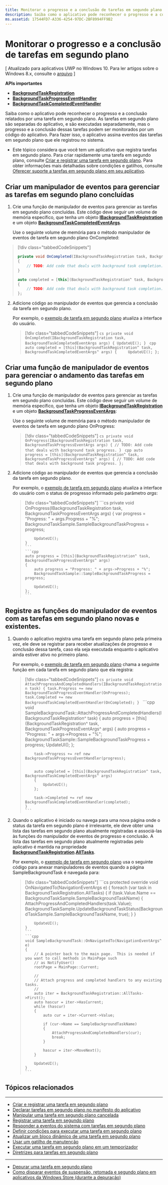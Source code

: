 ```yaml
---
title: Monitorar o progresso e a conclusão de tarefas em segundo plano
description: Saiba como o aplicativo pode reconhecer o progresso e a conclusão relatados por uma tarefa em segundo plano.
ms.assetid: 17544FD7-A336-4254-97DC-2BF8994FF9B2
---
```


# Monitorar o progresso e a conclusão de tarefas em segundo plano


\[ Atualizado para aplicativos UWP no Windows 10. Para ler artigos sobre o Windows 8.x, consulte o [arquivo](http://go.microsoft.com/fwlink/p/?linkid=619132) \]


**APIs importantes**

-   [**BackgroundTaskRegistration**](https://msdn.microsoft.com/library/windows/apps/br224786)
-   [**BackgroundTaskProgressEventHandler**](https://msdn.microsoft.com/library/windows/apps/br224785)
-   [**BackgroundTaskCompletedEventHandler**](https://msdn.microsoft.com/library/windows/apps/br224781)

Saiba como o aplicativo pode reconhecer o progresso e a conclusão relatados por uma tarefa em segundo plano. As tarefas em segundo plano são separadas do aplicativo, e são executadas separadamente, mas o progresso e a conclusão dessas tarefas podem ser monitorados por um código do aplicativo. Para fazer isso, o aplicativo assina eventos das tarefas em segundo plano que ele registrou no sistema.

-   Este tópico considera que você tem um aplicativo que registra tarefas em segundo plano. Para criar rapidamente uma tarefa em segundo plano, consulte [Criar e registrar uma tarefa em segundo plano](create-and-register-a-background-task.md). Para obter informações mais detalhadas sobre condições e gatilhos, consulte [Oferecer suporte a tarefas em segundo plano em seu aplicativo](support-your-app-with-background-tasks.md).

## Criar um manipulador de eventos para gerenciar as tarefas em segundo plano concluídas


1.  Crie uma função de manipulador de eventos para gerenciar as tarefas em segundo plano concluídas. Este código deve seguir um volume de memória específico, que tenha um objeto [**IBackgroundTaskRegistration**](https://msdn.microsoft.com/library/windows/apps/br224803) e um objeto [**BackgroundTaskCompletedEventArgs**](https://msdn.microsoft.com/library/windows/apps/br224778).

    Use o seguinte volume de memória para o método manipulador de eventos de tarefa em segundo plano OnCompleted:

>  [!div class="tabbedCodeSnippets"]
>  ```cs
>  private void OnCompleted(IBackgroundTaskRegistration task, BackgroundTaskCompletedEventArgs args)
>  {
>      // TODO: Add code that deals with background task completion.
>  }
>  ```
>  ```cpp
>  auto completed = [this](BackgroundTaskRegistration^ task, BackgroundTaskCompletedEventArgs^ args)
>  {
>      // TODO: Add code that deals with background task completion.
>  };
>  ```
    
2.  Adicione código ao manipulador de eventos que gerencia a conclusão da tarefa em segundo plano.

    Por exemplo, o [exemplo de tarefa em segundo plano](http://go.microsoft.com/fwlink/p/?LinkId=618666) atualiza a interface do usuário.

    > [!div class="tabbedCodeSnippets"]
    >     ```cs
    >     private void OnCompleted(IBackgroundTaskRegistration task, BackgroundTaskCompletedEventArgs args)
    >     {
    >         UpdateUI();
    >     }
    >     ```
    >     ```cpp
    >     auto completed = [this](BackgroundTaskRegistration^ task, BackgroundTaskCompletedEventArgs^ args)
    >     {    
    >         UpdateUI();
    >     };
    >     ```

## Criar uma função de manipulador de eventos para gerenciar o andamento das tarefas em segundo plano


1.  Crie uma função de manipulador de eventos para gerenciar as tarefas em segundo plano concluídas. Este código deve seguir um volume de memória específico, que tenha um objeto [**IBackgroundTaskRegistration**](https://msdn.microsoft.com/library/windows/apps/br224803) e um objeto [**BackgroundTaskProgressEventArgs**](https://msdn.microsoft.com/library/windows/apps/br224782):

    Use o seguinte volume de memória para o método manipulador de eventos de tarefa em segundo plano OnProgress:

    > [!div class="tabbedCodeSnippets"]
    >     ```cs
    >     private void OnProgress(IBackgroundTaskRegistration task, BackgroundTaskProgressEventArgs args)
    >     {
    >         // TODO: Add code that deals with background task progress.
    >     }
    >     ```
    >     ```cpp
    >     auto progress = [this](BackgroundTaskRegistration^ task, BackgroundTaskProgressEventArgs^ args)
    >     {
    >         // TODO: Add code that deals with background task progress.
    >     };
    >     ```

2.  Adicione código ao manipulador de eventos que gerencia a conclusão da tarefa em segundo plano.

    Por exemplo, o [exemplo de tarefa em segundo plano](http://go.microsoft.com/fwlink/p/?LinkId=618666) atualiza a interface do usuário com o status de progresso informado pelo parâmetro *args*:

    > [!div class="tabbedCodeSnippets"]
    >     ```cs
    >     private void OnProgress(IBackgroundTaskRegistration task, BackgroundTaskProgressEventArgs args)
    >     {
    >         var progress = "Progress: " + args.Progress + "%";
    >         BackgroundTaskSample.SampleBackgroundTaskProgress = progress;
    > 
    >         UpdateUI();
    >     }
    >     ```
    >     ```cpp
    >     auto progress = [this](BackgroundTaskRegistration^ task, BackgroundTaskProgressEventArgs^ args)
    >     {
    >         auto progress = "Progress: " + args->Progress + "%";
    >         BackgroundTaskSample::SampleBackgroundTaskProgress = progress;
    > 
    >         UpdateUI();
    >     };
    >     ```

## Registre as funções do manipulador de eventos com as tarefas em segundo plano novas e existentes.


1.  Quando o aplicativo registra uma tarefa em segundo plano pela primeira vez, ele deve se registrar para receber atualizações de progresso e conclusão dessa tarefa, caso ela seja executada enquanto o aplicativo ainda estiver ativo no primeiro plano.

    Por exemplo, o [exemplo de tarefa em segundo plano](http://go.microsoft.com/fwlink/p/?LinkId=618666) chama a seguinte função em cada tarefa em segundo plano que ela registra:

    > [!div class="tabbedCodeSnippets"]
    >     ```cs
    >     private void AttachProgressAndCompletedHandlers(IBackgroundTaskRegistration task)
    >     {
    >         task.Progress += new BackgroundTaskProgressEventHandler(OnProgress);
    >         task.Completed += new BackgroundTaskCompletedEventHandler(OnCompleted);
    >     }
    >     ```
    >     ```cpp
    >     void SampleBackgroundTask::AttachProgressAndCompletedHandlers(IBackgroundTaskRegistration^ task)
    >     {
    >         auto progress = [this](BackgroundTaskRegistration^ task, BackgroundTaskProgressEventArgs^ args)
    >         {
    >             auto progress = "Progress: " + args->Progress + "%";
    >             BackgroundTaskSample::SampleBackgroundTaskProgress = progress;
    >             UpdateUI();
    >         };
    > 
    >         task->Progress += ref new BackgroundTaskProgressEventHandler(progress);
    >         
    > 
    >         auto completed = [this](BackgroundTaskRegistration^ task, BackgroundTaskCompletedEventArgs^ args)
    >         {
    >             UpdateUI();
    >         };
    > 
    >         task->Completed += ref new BackgroundTaskCompletedEventHandler(completed);
    >     }
    >     ```

2.  Quando o aplicativo é iniciado ou navega para uma nova página onde o status da tarefa em segundo plano é irrelevante, ele deve obter uma lista das tarefas em segundo plano atualmente registradas e associá-las às funções do manipulador de eventos de progresso e conclusão. A lista das tarefas em segundo plano atualmente registradas pelo aplicativo é mantida na propriedade [**BackgroundTaskRegistration**](https://msdn.microsoft.com/library/windows/apps/br224786).[**AllTasks**](https://msdn.microsoft.com/library/windows/apps/br224787).

    Por exemplo, o [exemplo de tarefa em segundo plano](http://go.microsoft.com/fwlink/p/?LinkId=618666) usa o seguinte código para anexar manipuladores de eventos quando a página SampleBackgroundTask é navegada para:

    > [!div class="tabbedCodeSnippets"]
    >     ```cs
    >     protected override void OnNavigatedTo(NavigationEventArgs e)
    >     {
    >         foreach (var task in BackgroundTaskRegistration.AllTasks)
    >         {
    >             if (task.Value.Name == BackgroundTaskSample.SampleBackgroundTaskName)
    >             {
    >                 AttachProgressAndCompletedHandlers(task.Value);
    >                 BackgroundTaskSample.UpdateBackgroundTaskStatus(BackgroundTaskSample.SampleBackgroundTaskName, true);
    >             }
    >         }
    > 
    >         UpdateUI();
    >     }
    >     ```
    >     ```cpp
    >     void SampleBackgroundTask::OnNavigatedTo(NavigationEventArgs^ e)
    >     {
    >         // A pointer back to the main page.  This is needed if you want to call methods in MainPage such
    >         // as NotifyUser()
    >         rootPage = MainPage::Current;
    > 
    >         //
    >         // Attach progress and completed handlers to any existing tasks.
    >         //
    >         auto iter = BackgroundTaskRegistration::AllTasks->First();
    >         auto hascur = iter->HasCurrent;
    >         while (hascur)
    >         {
    >             auto cur = iter->Current->Value;
    > 
    >             if (cur->Name == SampleBackgroundTaskName)
    >             {
    >                 AttachProgressAndCompletedHandlers(cur);
    >                 break;
    >             }
    > 
    >             hascur = iter->MoveNext();
    >         }
    > 
    >         UpdateUI();
    >     }
    >     ```

## Tópicos relacionados


****

* [Criar e registrar uma tarefa em segundo plano](create-and-register-a-background-task.md)
* [Declarar tarefas em segundo plano no manifesto do aplicativo](declare-background-tasks-in-the-application-manifest.md)
* [Manipular uma tarefa em segundo plano cancelada](handle-a-cancelled-background-task.md)
* [Registrar uma tarefa em segundo plano](register-a-background-task.md)
* [Responder a eventos do sistema com tarefas em segundo plano](respond-to-system-events-with-background-tasks.md)
* [Definir condições para executar uma tarefa em segundo plano](set-conditions-for-running-a-background-task.md)
* [Atualizar um bloco dinâmico de uma tarefa em segundo plano](update-a-live-tile-from-a-background-task.md)
* [Usar um gatilho de manutenção](use-a-maintenance-trigger.md)
* [Executar uma tarefa em segundo plano em um temporizador](run-a-background-task-on-a-timer-.md)
* [Diretrizes para tarefas em segundo plano](guidelines-for-background-tasks.md)

****

* [Depurar uma tarefa em segundo plano](debug-a-background-task.md)
* [Como disparar eventos de suspensão, retomada e segundo plano em aplicativos da Windows Store (durante a depuração)](http://go.microsoft.com/fwlink/p/?linkid=254345)

 

 





<!--HONumber=Mar16_HO1-->


